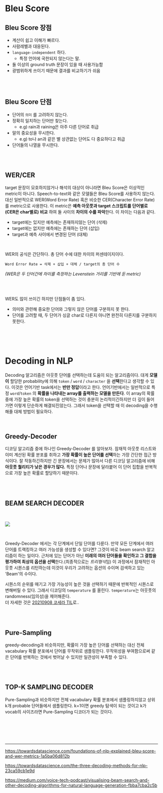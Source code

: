 # **Bleu Score**
## Bleu Score 장점
- 계산이 쉽고 이해가 빠르다.
- 사람레벨과 대응된다.
- `language-independent` 하다.
    - 특정 언어에 국한되지 않는다는 말.
- 둘 이상의 ground truth 문장이 있을 때 사용가능함
- 광범위하게 쓰이기 때문에 결과를 비교하기가 쉬움

<br><br>

## Bleu Score 단점
- 단어의 `의미` 를 고려하지 않는다.
- 정확히 일치하는 단어만 찾는다.
    - e.g) rain과 raining은 아주 다른 단어로 취급
- 말의 중요성을 무시한다.
    - e.g) to나 an과 같은 별 상관없는 단어도 다 중요하다고 취급
- 단어들의 나열을 무시한다.

<br><br>

## WER/CER
target 문장이 모호하지않거나 해석의 대상이 아니라면 Bleu Score은 이상적인 metric이 아니다. Speech-to-text와 같은 모델들은 Bleu Score를 사용하지 않는다. 대신 일반적으로 WER(Word Error Rate) 혹은 비슷한 CER(Character Error Rate)를 metric으로 사용한다. 이 metric은 **예측 아웃풋과 target 스크립트를 단어별로(CER은 char별로) 비교** 하여 둘 사이의 **차이의 수를 파악**한다. 이 차이는 다음과 같다.

- target에는 있지만 예측에는 존재하지않는 단어 (삭제)
- target에는 없지만 예측에는 존재하는 단어 (삽입)
- target과 예측 사이에서 변경된 단어 (대체)

<br>

WER의 공식은 간단하다. 총 단어 수에 대한 차이의 퍼센테이지이다.

```
Word Error Rate = 삭제 + 삽입 + 대체 / target의 총 단어 수
```
*(WER은 두 단어간에 차이를 측정하는 Levenstein 거리를 기반에 둔 metric)*

<br><br>

WER도 많이 쓰이긴 하지만 단점들이 좀 있다. <br>
- 의미와 관련해 중요한 단어와 그렇지 않은 단어를 구분하지 못 한다.
- 단어를 고려할 때, 두 단어가 싱글 char로 다른지 아니면 완전히 다른지를 구분하지 못한다.


<br><br><br>

# Decoding in NLP
Decoding 알고리즘은 아웃풋 단어를 선택하는데 도움이 되는 알고리즘이다. 대게 **모델이** 할당한 probability에 의해 `token` / `word` / `character` 을 **선택**한다고 생각할 수 있다. 이것은 언어기반 task에서는 **반만 정답**이라고 한다. 언어기반에서는 일반적으로 특정 `word`/`token` 의 **확률을 나타내는 array를 출력하는 모델을 만든다**. 이 array의 확률 중에 가장 높은 확률의 token을 선택하는 것이 충분히 논리적이긴하지만 더 깊이 들어가면 이렇게 단순하게 해결되진않는다. 그래서 token을 선택할 때 이 decoding을 수행해줄 대체 방법이 필요하다.

<br>



## Greedy-Decoder
디코딩 알고리즘 중에 하나인 Greedy-Decoder 를 알아보자. 잠재적 아웃풋 리스트와 이미 계산된 확률 분포를 취하고 **가장 확률이 높은 단어를 선택**하는 가장 간단한 접근 방식이다. 잘 작동하긴하지만 긴 문장에서는 문제가 많아서 다른 디코딩 알고리즘에 비해 **아웃풋 퀄리티가 낮은 경우가 많다.** 특정 단어나 문장에 달라붙어 이 단어 집합을 반복적으로 가장 높은 확률로 할당하기 때문이다.

<br><br>

## BEAM SEARCH DECODER

<br>

![](https://miro.medium.com/max/911/1*b0Ju6O3uP2Gxo5Ho_z2HKA.png)


<br>

Greedy-Decoder 에서는 각 단계에서 단일 단어를 다룬다. 만약 모든 단계에서 여러 단어를 트랙킹하고 여러 가능성을 생성할 수 있다면? 그것이 바로 beam search 알고리즘이 하는 일이다. 근처에 있는 단어가 아닌 **미래의 여러 단어들을 확인하고 그 결합을 평가하여 최상의 옵션을 선택**한다.(최종적으로는 *트리형식*임) 이 과정에서 잠재적인 아웃풋 시퀀스를 리턴하는데 이것이 우리가 고려하는 옵션의 수이며 검색하고 있는 'Beam'의 수이다.
<br>

시퀀스의 순위를 매기고 가장 가능성이 높은 것을 선택하기 때문에 반복적인 시퀀스로 변해버릴 수 있다. 그래서 디코딩의 `temperature` 를 올린다. `temperature`는 아웃풋의 randomness(임의성)을 제어해준다. <br>
더 자세한 것은 [20210908 코세라 TIL](https://github.com/matamong/Study/blob/master/TIL_Diary/20210908.md)로..

<br><br>

## Pure-Sampling
greedy-decoding과 비슷하지만, 확률이 가장 높은 단어를 선택하는 대신 전체 vacabulary 확률 분포에서 단어를 무작위로 샘플링한다. 무작위성을 부여함으로써 같은 단어를 반복하는 것에서 벗어날 수 있지만 일관성이 부족할 수 있다.

<br><br>

## TOP-K SAMPLING DECODER
Pure-Sampling과 비슷하지만 전체 vacabulary 확률 분포에서 샘플링하지않고 상위 k개 probable 단어들에서 샘플링한다. k=1이면 greedy 탐색이 되는 것이고 k가 vocab의 사이즈라면 Pure-Sampling 디코더가 되는 것이다.


<br><br><br><br>

* * *

https://towardsdatascience.com/foundations-of-nlp-explained-bleu-score-and-wer-metrics-1a5ba06d812b <br>

https://towardsdatascience.com/the-three-decoding-methods-for-nlp-23ca59cb1e9d <br>

https://medium.com/voice-tech-podcast/visualising-beam-search-and-other-decoding-algorithms-for-natural-language-generation-fbba7cba2c5b